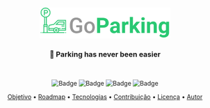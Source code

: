 <p align="center">
  <img src=".github/assets/banner.png" width="300" />
</p>

<h3 align="center">🚗 Parking has never been easier</h3>

<br />

<div align="center">

![Badge](https://img.shields.io/github/languages/top/Bruno-hub19/goparking-mobile?color=29C872&logo=typescript&logoColor=blue&style=for-the-badge)
![Badge](https://img.shields.io/github/repo-size/Bruno-hub19/goparking-mobile?color=29C872&logo=github&logoColor=black&style=for-the-badge)
![Badge](https://img.shields.io/github/issues/Bruno-hub19/goparking-mobile?color=29C872&style=for-the-badge)
![Badge](https://img.shields.io/github/license/Bruno-hub19/goparking-mobile?color=29C872&style=for-the-badge)

</div>

<p align="center">
 <a href="#objetivo">Objetivo</a> •
 <a href="#roadmap">Roadmap</a> •
 <a href="#tecnologias">Tecnologias</a> •
 <a href="#contribuicao">Contribuição</a> •
 <a href="#licenc-a">Licença</a> •
 <a href="#autor">Autor</a>
</p>
